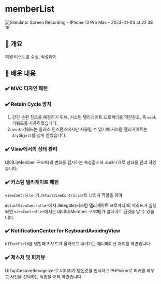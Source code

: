 # memberList

![Simulator Screen Recording - iPhone 13 Pro Max - 2023-01-04 at 22 38 16](https://user-images.githubusercontent.com/42196410/210567263-ef2c9da4-b6a9-45fd-b775-4c141f5959fb.gif)


## 🧩 개요

회원 리스트를 수정, 작성하기 

## 🤔 배운 내용

### ✔️ MVC 디자인 패턴

### ✔️  Retain Cycle 방지

1) 강한 순환 참조를 해결하기 위해, 커스텀 델리게이트 프로퍼티를 약한참조, 즉 `weak` 키워드를 사용하였습니다.
2) `weak` 키워드는 클래스 인스턴스에서만 사용될 수 있기에 커스텀 델리게이트는 `AnyObject`를 상속 받았습니다.

### ✔️ View에서의 상태 관리 

데이터(Member 구조체)의 변화를 감시하는 속성감시자 `didSet`으로 상태를 관리 하였습니다.

### ✔️ 커스텀 델리게이트 패턴

`viewController`가 `detailViewController`의 대리자 역할을 하여

`detailViewController`에서 delegate(커스텀 델리게이트 프로퍼티)의 메소드가 실행되면 `viewController`에서는 데이터(Member 구조체)가 업데이트 된것을 알 수 있습니다.

### ✔️ NotificationCenter for KeyboardAvoidngView

`UITextField`를 탭할때 키보드가 올라오고 내려가는 애니메이션 처리를 하였습니다

### ✔️ 제스쳐 및 피커뷰 

UITapGestureRecognizer로 이미지가 탭된것을 인식하고 PHPicker로 피커를 띄우고 사진을 선택하는 작업을 처리 하였습니다







